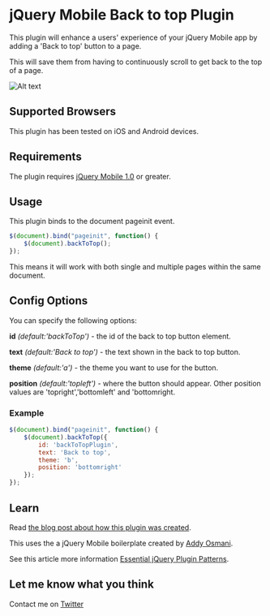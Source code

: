 # jQuery Mobile Back to top Plugin

This plugin will enhance a users' experience of your jQuery Mobile app by adding a 'Back to top' button to a page.

This will save them from having to continuously scroll to get back to the top of a page. 

![Alt text](https://lh3.googleusercontent.com/-DwGd1ULbDXg/Tx3mfLmtqEI/AAAAAAAAAIA/bZwPN9GBoHM/s743/backToTop_iPhone_4_screenshot.png)

## Supported Browsers

This plugin has been tested on iOS and Android devices.

## Requirements

The plugin requires [jQuery Mobile 1.0](http://jquerymobile.com/download/) or greater.

## Usage

This plugin binds to the document pageinit event.

``` js
$(document).bind("pageinit", function() {
    $(document).backToTop();
});
```

This means it will work with both single and multiple pages within the same document.

## Config Options 

You can specify the following options:
	
**id** *(default:'backToTop')* - the id of the back to top button element.

**text** *(default:'Back to top')* - the text shown in the back to top button.

**theme** *(default:'a')* - the theme you want to use for the button.  

**position** *(default:'topleft')* - where the button should appear.  Other position values are 'topright','bottomleft' and 'bottomright.	

### Example
	
``` js
$(document).bind("pageinit", function() {
    $(document).backToTop({
        id: 'backToTopPlugin',
        text: 'Back to top',
        theme: 'b',
        position: 'bottomright'
    });
});
``` 	
	 
## Learn

Read [the blog post about how this plugin was created](http://operationmobile.com/how-to-create-a-jquery-mobile-plugin).

This uses the a jQuery Mobile boilerplate created by [Addy Osmani](http://twitter.com/addyosmani). 

See this article more information [Essential jQuery Plugin Patterns](http://coding.smashingmagazine.com/2011/10/11/essential-jquery-plugin-patterns/).

## Let me know what you think

Contact me on [Twitter](http://twitter.com/operationmobile)